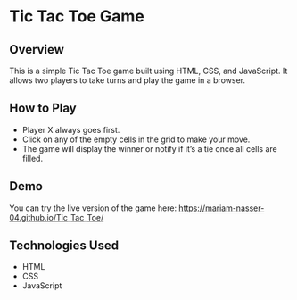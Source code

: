 # Tic Tac Toe Game
## Overview
This is a simple Tic Tac Toe game built using HTML, CSS, and JavaScript. It allows two players to take turns and play the game in a browser.

## How to Play
- Player X always goes first.
- Click on any of the empty cells in the grid to make your move.
- The game will display the winner or notify if it’s a tie once all cells are filled.

## Demo
You can try the live version of the game here: https://mariam-nasser-04.github.io/Tic_Tac_Toe/

## Technologies Used
- HTML
- CSS
- JavaScript
